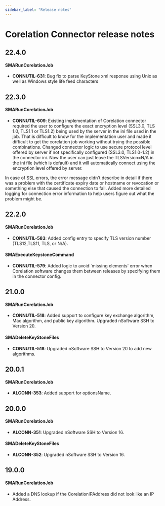 ```yaml
---
sidebar_label: "Release notes"
---
```


# Corelation Connector release notes

## 22.4.0

#### SMARunCorelationJob

- **CONNUTIL-631**: Bug fix to parse KeyStone xml response using Unix as well as Windows style life feed characters 

## 22.3.0

#### SMARunCorelationJob

- **CONNUTIL-609**: Existing implementation of Corelation connector required the user to configure the exact encryption level (SSL3.0, TLS 1.0, TLS1.1 or TLS1.2) being used by the server in the ini file used in the job. That is difficult to know for the implementation user and made it difficult to get the corelation job working without trying the possible combinations. Changed connector logic to use secure protocol level offered by server if not specifically configured (SSL3.0, TLS1.0-1.2) in the connector ini. Now the user can just leave the TLSVersion=N/A in the ini file (which is default) and it will automatically connect using the encryption level offered by server.

In case of SSL errors, the error message didn’t describe in detail if there was a problem with the certificate expiry date or hostname or revocation or something else that caused the connection to fail. Added more detailed logging for connection error information to help users figure out what the problem might be.

## 22.2.0

#### SMARunCorelationJob

- **CONNUTIL-583**: Added config entry to specify TLS version number (TLS12,TLS11, TLS, or N/A).

#### SMAExecuteKeystoneCommand

- **CONNUTIL-579**: Added logic to avoid 'missing elements' error when Corelation software changes them between releases by specifying them in the connector config.

## 21.0.0

#### SMARunCorelationJob

- **CONNUTIL-518**: Added support to configure key exchange algorithm, Mac algorithm, and public key algorithm. Upgraded nSoftware SSH to Version 20.

#### SMADeleteKeyStoneFiles

- **CONNUTIL-518**: Upgraded nSoftware SSH to Version 20 to add new algorithms.

## 20.0.1

#### SMARunCorelationJob

- **ALCONN-353**: Added support for optionsName.

## 20.0.0

#### SMARunCorelationJob

- **ALCONN-351**: Upgraded nSoftware SSH to Version 16.

#### SMADeleteKeyStoneFiles

- **ALCONN-352**: Upgraded nSoftware SSH to Version 16.

## 19.0.0

#### SMARunCorelationJob

- Added a DNS lookup if the CorelationIPAddress did not look like an IP Address.

